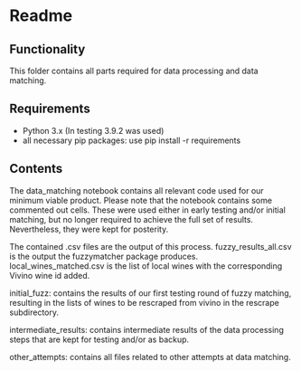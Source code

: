 # Readme

## Functionality 
This folder contains all parts required for data processing and data matching.

## Requirements 
- Python 3.x (In testing 3.9.2 was used)
- all necessary pip packages:
    use pip install -r requirements

## Contents
The data_matching notebook contains all relevant code used for our minimum viable product.
Please note that the notebook contains some commented out cells. These were used either in early testing and/or initial matching, but no longer required to achieve the full set of results. Nevertheless, they were kept for posterity.

The contained .csv files are the output of this process.
fuzzy_results_all.csv is the output the fuzzymatcher package produces.
local_wines_matched.csv is the list of local wines with the corresponding Vivino wine id added.

initial_fuzz: contains the results of our first testing round of fuzzy matching, resulting in the lists of wines to be rescraped from vivino in the rescrape subdirectory.


intermediate_results: contains intermediate results of the data processing steps that are kept for testing and/or as backup.

other_attempts: contains all files related to other attempts at data matching.